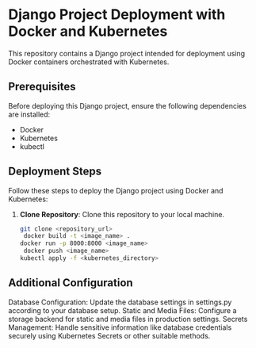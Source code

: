 # Django Project Deployment with Docker and Kubernetes

This repository contains a Django project intended for deployment using Docker containers orchestrated with Kubernetes.

## Prerequisites

Before deploying this Django project, ensure the following dependencies are installed:

- Docker
- Kubernetes
- kubectl

## Deployment Steps

Follow these steps to deploy the Django project using Docker and Kubernetes:

1. **Clone Repository**: Clone this repository to your local machine.
   ```bash
   git clone <repository_url>
    docker build -t <image_name> .
   docker run -p 8000:8000 <image_name>
    docker push <image_name>
   kubectl apply -f <kubernetes_directory>
## Additional Configuration

Database Configuration: Update the database settings in settings.py according to your database setup.
Static and Media Files: Configure a storage backend for static and media files in production settings.
Secrets Management: Handle sensitive information like database credentials securely using Kubernetes Secrets or other suitable methods.

